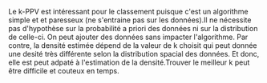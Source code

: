 Le k-PPV est intéressant pour le classement puisque c'est un algorithme simple et et paresseux (ne s'entraine pas sur les données).Il ne nécessite pas d'hypothèse sur la probabilité a priori des données ni sur la distribution de celle-ci. On peut ajouter des données sans impacter l'algorithme. Par contre, la densité estimée dépend de la valeur de k choisit qui peut donnée une desité très différente selon la distribution spacial des données. Et donc, elle est peut adpaté à l'estimation de la densité.Trouver le meilleur k peut être difficile et couteux en temps. 